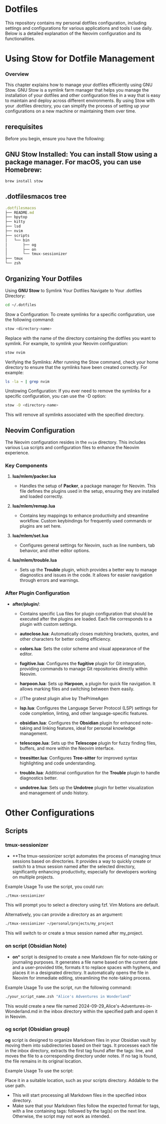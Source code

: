 # Dotfiles

This repository contains my personal dotfiles configuration, including settings and configurations for various applications and tools I use daily. Below is a detailed explanation of the Neovim configuration and its functionalities.

# Using Stow for Dotfile Management
### Overview
This chapter explains how to manage your dotfiles efficiently using GNU Stow. GNU Stow is a symlink farm manager that helps you manage the installation of your dotfiles and other configuration files in a way that is easy to maintain and deploy across different environments. By using Stow with your .dotfiles directory, you can simplify the process of setting up your configurations on a new machine or maintaining them over time.

## rerequisites
Before you begin, ensure you have the following:

## GNU Stow Installed: You can install Stow using a package manager. For macOS, you can use Homebrew:

```bash
brew install stow
```

## .dotfilesmacos tree

```javascript
.dotfilesmacos
├── README.md
├── bpytop
├── kitty
├── lsd
├── nvim
├── scripts
│   └── bin
│       ├── og
│       ├── on
│       └── tmux-sessionizer
├── tmux
└── zsh
```
## Organizing Your Dotfiles
Using **GNU Stow** to Symlink Your Dotfiles
Navigate to Your .dotfiles Directory:

```bash
cd ~/.dotfiles
```
Stow a Configuration: To create symlinks for a specific configuration, use the following command:

```bash
stow <directory-name>
```
Replace <directory-name> with the name of the directory containing the dotfiles you want to symlink. For example, to symlink your Neovim configuration:

```bash
stow nvim
```
Verifying the Symlinks: After running the Stow command, check your home directory to ensure that the symlinks have been created correctly. For example:

```bash
ls -la ~ | grep nvim
```
Unstowing Configuration: If you ever need to remove the symlinks for a specific configuration, you can use the -D option:

```bash
stow -D <directory-name>
```
This will remove all symlinks associated with the specified directory.


## Neovim Configuration

The Neovim configuration resides in the `nvim` directory. This includes various Lua scripts and configuration files to enhance the Neovim experience.

### Key Components


1. **lua/mlem/packer.lua**
   - Handles the setup of **Packer**, a package manager for Neovim. This file defines the plugins used in the setup, ensuring they are installed and loaded correctly.

2. **lua/mlem/remap.lua**
   - Contains key mappings to enhance productivity and streamline workflow. Custom keybindings for frequently used commands or plugins are set here.

3. **lua/mlem/set.lua**
   - Configures general settings for Neovim, such as line numbers, tab behavior, and other editor options.

4. **lua/mlem/trouble.lua**
   - Sets up the **Trouble** plugin, which provides a better way to manage diagnostics and issues in the code. It allows for easier navigation through errors and warnings.

### After Plugin Configuration

- **after/plugin/**:
  - Contains specific Lua files for plugin configuration that should be executed after the plugins are loaded. Each file corresponds to a plugin with custom settings.

  - **autoclose.lua**: Automatically closes matching brackets, quotes, and other characters for better coding efficiency.
  
  - **colors.lua**: Sets the color scheme and visual appearance of the editor.

  - **fugitive.lua**: Configures the **fugitive** plugin for Git integration, providing commands to manage Git repositories directly within Neovim.

  - **harpoon.lua**: Sets up **Harpoon**, a plugin for quick file navigation. It allows marking files and switching between them easily.
  - //The gratest plugin alive by ThePrimeAgen

  - **lsp.lua**: Configures the Language Server Protocol (LSP) settings for code completion, linting, and other language-specific features.

  - **obsidian.lua**: Configures the **Obsidian** plugin for enhanced note-taking and linking features, ideal for personal knowledge management.

  - **telescope.lua**: Sets up the **Telescope** plugin for fuzzy finding files, buffers, and more within the Neovim interface.

  - **treesitter.lua**: Configures **Tree-sitter** for improved syntax highlighting and code understanding.

  - **trouble.lua**: Additional configuration for the **Trouble** plugin to handle diagnostics better.

  - **undotree.lua**: Sets up the **Undotree** plugin for better visualization and management of undo history.

# Other Configurations
## Scripts

### tmux-sessionizer 
- **The tmux-sessionizer script automates the process of managing tmux sessions based on directories. It provides a way to quickly create or switch to a tmux session named after the selected directory, significantly enhancing productivity, especially for developers working on multiple projects.

Example Usage
To use the script, you could run:

```bash
./tmux-sessionizer
```
This will prompt you to select a directory using fzf. Vim Motions are default.

Alternatively, you can provide a directory as an argument:

```bash
./tmux-sessionizer ~/personal/projects/my_project
```
This will switch to or create a tmux session named after my_project.

### on script (Obsidian Note)
- **on*** script is designed to create a new Markdown file for note-taking or journaling purposes. It generates a file name based on the current date and a user-provided title, formats it to replace spaces with hyphens, and places it in a designated directory. It automatically opens the file in Neovim for immediate editing, streamlining the note-taking process.

Example Usage
To use the script, run the following command:
```bash
./your_script_name.zsh "Alice's Adventures in Wonderland"
```
This would create a new file named 2024-09-29_Alice's-Adventures-in-Wonderland.md in the inbox directory within the specified path and open it in Neovim.

### og script (Obsidian group)
**og** script is designed to organize Markdown files in your Obsidian vault by moving them into subdirectories based on their tags. It processes each file in the inbox directory, extracts the first tag found after the tags: line, and moves the file to a corresponding directory under notes. If no tag is found, the file remains in its original location.

Example Usage
To use the script:

Place it in a suitable location, such as your scripts directory. Addable to the user path.

- This will start processing all Markdown files in the specified inbox directory.
- Make sure that your Markdown files follow the expected format for tags, with a line containing tags: followed by the tag(s) on the next line. Otherwise, the script may not work as intended.

